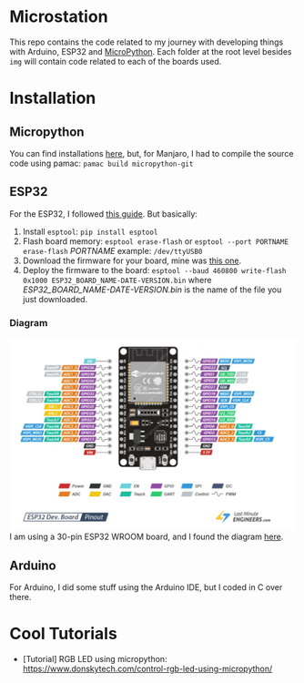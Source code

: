 # Microstation

This repo contains the code related to my journey with developing things with Arduino, ESP32 and [MicroPython](https://micropython.org/). Each folder at the root level besides `img` will contain code related to each of the boards used.


# Installation

## Micropython
You can find installations [here](https://micropython.org/download/), but,  for Manjaro, I had to compile the source code using pamac: `pamac build micropython-git`

## ESP32
For the ESP32, I followed [this guide](https://micropython.org/download/ESP32_GENERIC/). But basically:

1. Install `esptool`: `pip install esptool`
2. Flash board memory: `esptool erase-flash` or `esptool --port PORTNAME erase-flash`
   _PORTNAME_ example: `/dev/ttyUSB0`
3. Download the firmware for your board, mine was [this one](https://micropython.org/download/ESP32_GENERIC/).
4. Deploy the firmware to the board: `esptool --baud 460800 write-flash 0x1000 ESP32_BOARD_NAME-DATE-VERSION.bin`
where _ESP32_BOARD_NAME-DATE-VERSION.bin_  is the name of the file you just downloaded.

### Diagram
![Screenshot](./img/esp32-diagram.png)
I am using a 30-pin ESP32 WROOM board, and I found the diagram [here](https://lastminuteengineers.com/esp32-pinout-reference/).
## Arduino
For Arduino, I did some stuff using the Arduino IDE, but I coded in C over there.


# Cool Tutorials

- [Tutorial] RGB LED using micropython: https://www.donskytech.com/control-rgb-led-using-micropython/
